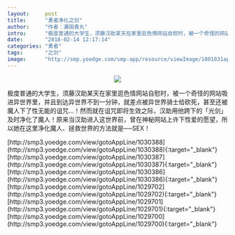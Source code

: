 ```yaml
---
layout:     post
title:      "勇者净化之剑"
author:     "作者：瀬田青丸"
intro:      "极度普通的大学生，须藤汉助某天在家里逛色情网站自慰时，被一个奇怪的网站吸进异世界里，并且到达异世界不到一分钟，就差点被异世界骑士给砍死，甚至还被魔人下了性无能的诅咒…！然而就在诅咒即将生效之际，汉助用他跨下的「光剑」及时净化了魔人！原来当汉助进入这世界前，曾在神秘网站上许下性爱的愿望，所以她在这里净化魔人、拯救世界的方法就是──SEX！"
date:       "2018-02-14 12:17:14"
categories: "勇者"
tags:       "之剑"
image:      "http://smp.yoedge.com/smp-app/resource/viewImage/1001031appline.png"
---
```

<div style="text-align: center">
<p><img src="http://smp.yoedge.com/smp-app/resource/viewImage/1001031appline.png"/></p>
</div>
<p class="post-meta">
<span>极度普通的大学生，须藤汉助某天在家里逛色情网站自慰时，被一个奇怪的网站吸进异世界里，并且到达异世界不到一分钟，就差点被异世界骑士给砍死，甚至还被魔人下了性无能的诅咒…！然而就在诅咒即将生效之际，汉助用他跨下的「光剑」及时净化了魔人！原来当汉助进入这世界前，曾在神秘网站上许下性爱的愿望，所以她在这里净化魔人、拯救世界的方法就是──SEX！</span>
</p>
[http://smp3.yoedge.com/view/gotoAppLine/1030388](http://smp3.yoedge.com/view/gotoAppLine/1030388){:target="_blank"}
[http://smp3.yoedge.com/view/gotoAppLine/1030387](http://smp3.yoedge.com/view/gotoAppLine/1030387){:target="_blank"}
[http://smp3.yoedge.com/view/gotoAppLine/1030386](http://smp3.yoedge.com/view/gotoAppLine/1030386){:target="_blank"}
[http://smp3.yoedge.com/view/gotoAppLine/1029702](http://smp3.yoedge.com/view/gotoAppLine/1029702){:target="_blank"}
[http://smp3.yoedge.com/view/gotoAppLine/1029701](http://smp3.yoedge.com/view/gotoAppLine/1029701){:target="_blank"}
[http://smp3.yoedge.com/view/gotoAppLine/1029700](http://smp3.yoedge.com/view/gotoAppLine/1029700){:target="_blank"}


